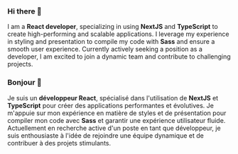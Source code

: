 ### Hi there 👋
I am a **React developer**, specializing in using **NextJS** and **TypeScript** to create high-performing and scalable applications. I leverage my experience in styling and presentation to compile my code with **Sass** and ensure a smooth user experience. Currently actively seeking a position as a developer, I am excited to join a dynamic team and contribute to challenging projects.

### Bonjour 👋
Je suis un **développeur React**, spécialisé dans l'utilisation de **NextJS** et **TypeScript** pour créer des applications performantes et évolutives. Je m'appuie sur mon expérience en matière de styles et de présentation pour compiler mon code avec **Sass** et garantir une expérience utilisateur fluide. Actuellement en recherche active d'un poste en tant que développeur, je suis enthousiaste à l'idée de rejoindre une équipe dynamique et de contribuer à des projets stimulants.
<!--
**HadrienSmet/HadrienSmet** is a ✨ _special_ ✨ repository because its `README.md` (this file) appears on your GitHub profile.

Here are some ideas to get you started:

- 🔭 I’m currently working on ...
- 🌱 I’m currently learning ...
- 👯 I’m looking to collaborate on ...
- 🤔 I’m looking for help with ...
- 💬 Ask me about ...
- 📫 How to reach me: ...
- 😄 Pronouns: ...
- ⚡ Fun fact: ...
-->
